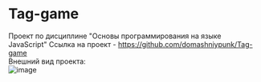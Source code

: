 # Tag-game
Проект по дисциплине "Основы программирования на языке JavaScript"
Ссылка на проект - https://github.com/domashniypunk/Tag-game
<br>
Внешний вид проекта: <br>
![image](https://github.com/domashniypunk/Tag-game/assets/92914445/40aa0b54-9045-4eff-8c5e-5e9d54a3b658)
